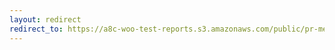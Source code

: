 ```yaml
---
layout: redirect
redirect_to: https://a8c-woo-test-reports.s3.amazonaws.com/public/pr-merge/39873/api/index.html
---
```

